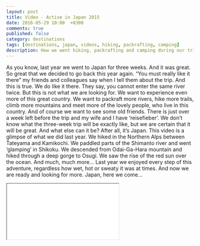 ```yaml
---
layout: post
title: Video - Active in Japan 2015
date: 2016-05-29 10:00  +0300
comments: true
published: false
category: destinations
tags: [destinations, japan, videos, hiking, packrafting, camping]
description: How we went hiking, packrafting and camping during our trip in Japan in 2015.
---
```


As you know, last year we went to Japan for three weeks. And it was great. So great that we decided to go back this year again. 
“You must really like it there” my friends and colleagues say when I tell them about the trip. And this is true. We do like it there. They say, you cannot enter the same river twice. But this is not what we are looking for. We want to experience even more of this great country. We want to packraft more rivers, hike more trails, climb more mountains and meet more of the lovely people, who live in this country. And of course we want to see some old friends. 
There is just over a week left before the trip and my wife and I have ‘reisefieber’.  We don’t know what the three-week trip will be exactly like, but we are certain that it will be great. And what else can it be? After all, it’s Japan.
This video is a glimpse of what we did last year. We hiked in the Northern Alps between Tateyama and Kamikochi. We paddled parts of the Shimanto river and went ‘glamping’ in Shikoku. We descended from Odai-Ga-Hara mountain and hiked through a deep gorge to Osugi. We saw the rise of the red sun over the ocean. And much, much more… 
Last year we enjoyed every step of this adventure, regardless how wet, hot or sweaty it was at times. And now we are ready and looking for more. Japan, here we come…

<div class="embed-responsive embed-responsive-16by9">
    <iframe class="embed-responsive-item" src="//www.youtube.com/embed/k6IzwpS9YwI"></iframe>
</div>
